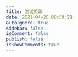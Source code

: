 ```yaml
---
title: 测试页面
date: 2021-04-25 00:59:21
autoIgnore: true
sidebar: false
isComment: false
publish: false
isShowComments: true
---
```


<Typing />
